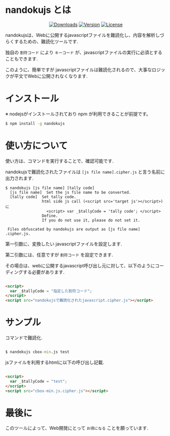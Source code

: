 # nandokujs とは

<p align="center">
  <a href="https://www.npmjs.com/package/nandokujs"><img src="https://img.shields.io/npm/dt/nandokujs.svg" alt="Downloads"></a>
  <a href="https://www.npmjs.com/package/nandokujs"><img src="https://img.shields.io/npm/v/nandokujs.svg" alt="Version"></a>
  <a href="https://www.npmjs.com/package/nandokujs"><img src="https://img.shields.io/npm/l/nandokujs.svg" alt="License"></a>
</p>

nandokujsは、Webに公開するjavascriptファイルを難読化し、内容を解析しづらくするための、難読化ツールです.

独自の `割符コード` により `キーコード` が、javascriptファイルの実行に必須とすることもできます.

このように、簡単ですが javascriptファイルは難読化されるので、大事なロジックが平文でWebに公開されなくなります.

# インストール

※ nodejsがインストールされており npm が利用できることが前提です。

```sh
$ npm install -g nandokujs
```

# 使い方について

使い方は、コマンドを実行することで、確認可能です.

nandokujsで難読化されたファイルは `[js file name].cipher.js` と言う名前に出力されます.

```
$ nandokujs [js file name] [tally code]
  [js file name]  Set the js file name to be converted.
  [tally code]  Set tally code.
                html side js call (<script src='target js'></script>)に
                  <script> var _$tallyCode = 'tally code'; </script>
                Define.
                If you do not use it, please do not set it.

 Files obfuscated by nandokujs are output as [js file name] .cipher.js.

```

第一引数に、変換したい javascriptファイルを設定します. 

第二引数には、任意ですが `割符コード` を設定できます.

その場合は、webに公開するjavascript呼び出し元に対して、以下のようにコーディングする必要があります.

```html

<script>
  var _$tallyCode = "指定した割符コード";
</script>
<script src="nandokujsで難読化されたjavascript.cipher.js"></script>

```

# サンプル

コマンドで難読化.

```cmd

$ nandokujs cbox-min.js test

```

jsファイルを利用するhtmlに以下の呼び出し記載.

```html

<script>
  var _$tallyCode = "test";
</script>
<script src="cbox-min.js.cipher.js"></script>

```

# 最後に

このツールによって、Web開発にとって `お得になる` ことを願っています.
